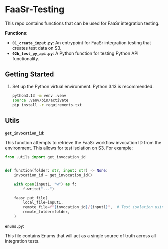 # FaaSr-Testing

This repo contains functions that can be used for FaaSr integration testing.

**Functions:**

- **`01_create_input.py`**: An entrypoint for FaaSr integration testing that creates test data on S3.
- **`02b_test_py_api.py`**: A Python function for testing Python API functionality.

## Getting Started

1. Set up the Python virtual environment. Python 3.13 is recommended.

   ```bash
   python3.13 -m venv .venv
   source .venv/bin/activate
   pip install -r requirements.txt
   ```

## Utils

**`get_invocation_id`**:

This function attempts to retrieve the FaaSr workflow invocation ID from the environment. This allows for test isolation on S3. For example:

```py
from .utils import get_invocation_id


def function(folder: str, input: str) -> None:
    invocation_id = get_invocation_id()

    with open(input1, "w") as f:
        f.write("...")

    faasr_put_file(
        local_file=input1,
        remote_file=f"{invocation_id}/{input1}",  # Test isolation using the InvocationID
        remote_folder=folder,
    )
```

**`enums.py`**:

This file contains Enums that will act as a single source of truth across all integration tests.
